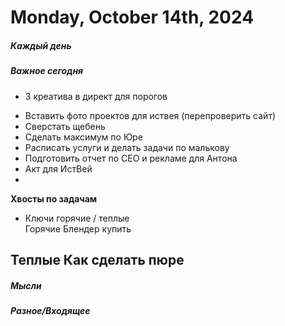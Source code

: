 # Monday, October 14th, 2024

##### Каждый день
##### Важное сегодня
+ 3 креатива в директ для порогов 
- Вставить фото проектов для иствея (перепроверить сайт)
- Сверстать щебень
- Сделать максимум по Юре
- Расписать услуги и делать задачи по малькову
- Подготовить отчет по СЕО и рекламе для Антона
- Акт для ИстВей
- 
**Хвосты по задачам**
- Ключи горячие / теплые
\
Горячие
	Блендер купить

Теплые
	Как сделать пюре
---

##### Мысли

##### Разное/Входящее
